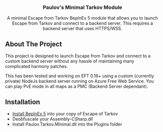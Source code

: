 ﻿<div align="center">
<h3 align="center">Paulov's Minimal Tarkov Module</h3>

  <p align="center">
	A minimal Escape from Tarkov BepInEx 5 module that allows you to launch Escape from Tarkov and connect to a backend server. This requires a backend server that uses HTTPS/WSS.
  </p>

</div>

## About The Project
This project is designed to launch Escape from Tarkov and connect to a custom backend server without any hassle of maintaining many complicated harmony patches. 

This has been tested and working on EFT 0.16+ using a custom (currently private) NodeJs backend server running on Azure Free Web Service. You can play PvE mode in all maps as a PMC (Backend Server dependant).

## Installation
- [Install BepInEx 5](https://github.com/BepInEx/BepInEx/releases) into your copy of Escape of Tarkov
- Deobfuscate your Assembly-CSharp.dll
- Install Paulov.Tarkov.Minimal.dll into the Plugins folder

<!-- MARKDOWN LINKS & IMAGES -->
[contributors-shield]: https://img.shields.io/github/contributors/paulov-t/Paulov.Tarkov.Minimal.svg?style=for-the-badge

[forks-shield]: https://img.shields.io/github/forks/paulov-t/Paulov.Tarkov.Minimal.svg?style=for-the-badge&color=%234c1

[forks-url]: https://github.com/paulov-t/Paulov.Tarkov.Minimal/network/members

[stars-shield]: https://img.shields.io/github/stars/paulov-t/Paulov.Tarkov.Minimal?style=for-the-badge&color=%234c1

[stars-url]: https://github.com/paulov-t/Paulov.Tarkov.Minimal/stargazers

[downloads-total-shield]: https://img.shields.io/github/downloads/paulov-t/Paulov.Tarkov.Minimal/total?style=for-the-badge

[downloads-latest-shield]: https://img.shields.io/github/downloads/paulov-t/Paulov.Tarkov.Minimal/latest/total?style=for-the-badge
